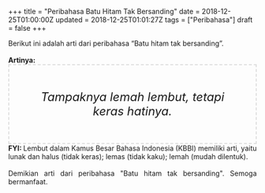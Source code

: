 +++
title = "Peribahasa Batu Hitam Tak Bersanding"
date = 2018-12-25T01:00:00Z
updated = 2018-12-25T01:01:27Z
tags = ["Peribahasa"]
draft = false
+++

<div dir="ltr" style="text-align: left;" trbidi="on"><div style="text-align: justify;">Berikut ini adalah arti dari peribahasa “Batu hitam tak bersanding”.</div><br /><div style="text-align: justify;"><b>Artinya:</b></div><div style="border: 2px dashed #ddd; font-size: 24px; height: auto; margin: 0 auto; padding: 50px; text-align: center; width: auto;"><i>Tampaknya lemah lembut, tetapi keras hatinya.</i></div><div style="text-align: justify;"><b>FYI: </b>Lembut dalam Kamus Besar Bahasa Indonesia (KBBI) memiliki arti, yaitu lunak dan halus (tidak keras); lemas (tidak kaku); lemah (mudah dilentuk).</div><br /><div style="text-align: justify;">Demikian arti dari peribahasa "Batu hitam tak bersanding". Semoga bermanfaat. </div></div>
